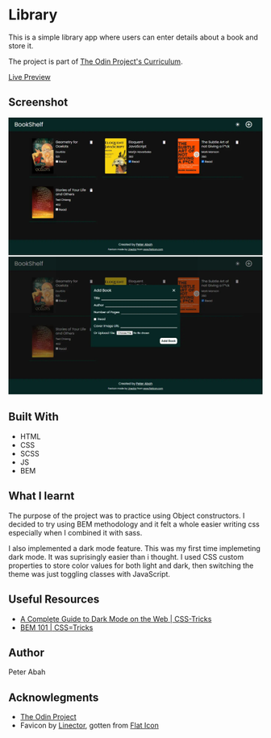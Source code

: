 # Library

This is a simple library app where users can enter details about a book and store it.

The project is part of [The Odin Project's Curriculum](https://theodinproject.com).

[Live Preview](https://peter-abah.github.io/library)

## Screenshot
![Alt text](images/screenshot.webp "Screenshot")
![Alt text](images/screenshot-form.webp "Optional title")

## Built With
- HTML
- CSS
- SCSS
- JS
- BEM

## What I learnt
The purpose of the project was to practice using Object constructors.
I decided to try using BEM methodology and it felt a whole easier writing css especially when I combined it with sass.

I also implemented a dark mode feature. This was my first time implemeting dark mode. It was suprisingly easier than i thought.
I used CSS custom properties to store color values for both light and dark, then switching the theme was just toggling classes with JavaScript.

## Useful Resources
- [A Complete Guide to Dark Mode on the Web | CSS-Tricks](https://css-tricks.com/a-complete-guide-to-dark-mode-on-the-web/#using-a-body-class)
- [BEM 101 | CSS=Tricks](https://css-tricks.com/bem-101/)

## Author
Peter Abah

## Acknowlegments
- [The Odin Project](https://theodinproject.com)
- Favicon by [Linector](https://www.flaticon.com/authors/linector), gotten from [Flat Icon](https://www.flaticon.com/)